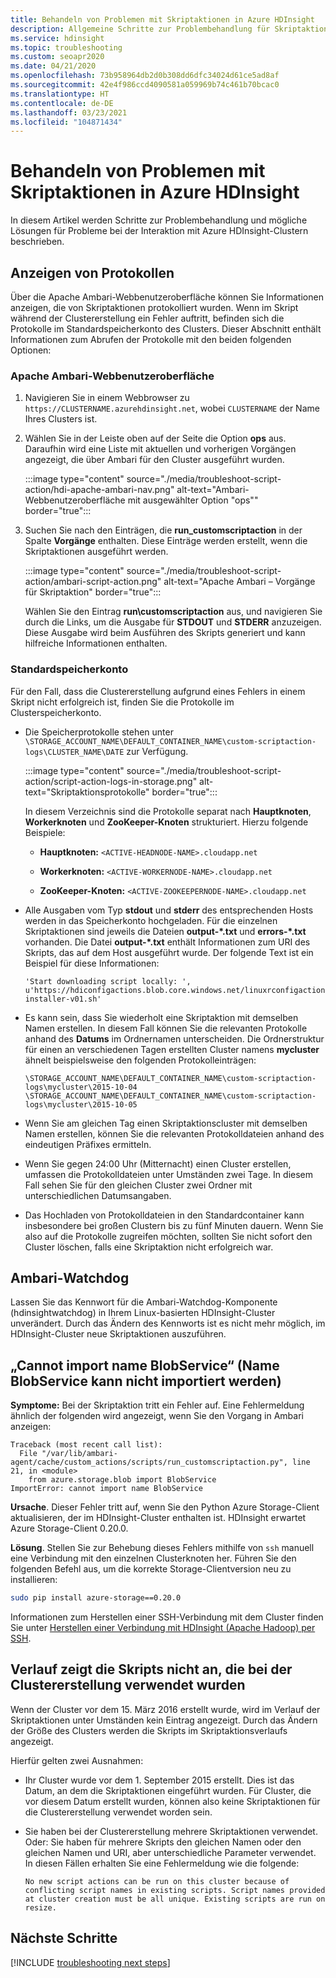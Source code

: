 ```yaml
---
title: Behandeln von Problemen mit Skriptaktionen in Azure HDInsight
description: Allgemeine Schritte zur Problembehandlung für Skriptaktionen in Azure HDInsight.
ms.service: hdinsight
ms.topic: troubleshooting
ms.custom: seoapr2020
ms.date: 04/21/2020
ms.openlocfilehash: 73b958964db2d0b308dd6dfc34024d61ce5ad8af
ms.sourcegitcommit: 42e4f986ccd4090581a059969b74c461b70bcac0
ms.translationtype: HT
ms.contentlocale: de-DE
ms.lasthandoff: 03/23/2021
ms.locfileid: "104871434"
---
```

# <a name="troubleshoot-script-actions-in-azure-hdinsight"></a>Behandeln von Problemen mit Skriptaktionen in Azure HDInsight

In diesem Artikel werden Schritte zur Problembehandlung und mögliche Lösungen für Probleme bei der Interaktion mit Azure HDInsight-Clustern beschrieben.

## <a name="viewing-logs"></a>Anzeigen von Protokollen

Über die Apache Ambari-Webbenutzeroberfläche können Sie Informationen anzeigen, die von Skriptaktionen protokolliert wurden. Wenn im Skript während der Clustererstellung ein Fehler auftritt, befinden sich die Protokolle im Standardspeicherkonto des Clusters. Dieser Abschnitt enthält Informationen zum Abrufen der Protokolle mit den beiden folgenden Optionen:

### <a name="apache-ambari-web-ui"></a>Apache Ambari-Webbenutzeroberfläche

1. Navigieren Sie in einem Webbrowser zu `https://CLUSTERNAME.azurehdinsight.net`, wobei `CLUSTERNAME` der Name Ihres Clusters ist.

1. Wählen Sie in der Leiste oben auf der Seite die Option **ops** aus. Daraufhin wird eine Liste mit aktuellen und vorherigen Vorgängen angezeigt, die über Ambari für den Cluster ausgeführt wurden.

    :::image type="content" source="./media/troubleshoot-script-action/hdi-apache-ambari-nav.png" alt-text="Ambari-Webbenutzeroberfläche mit ausgewählter Option &quot;ops&quot;" border="true":::

1. Suchen Sie nach den Einträgen, die **run\_customscriptaction** in der Spalte **Vorgänge** enthalten. Diese Einträge werden erstellt, wenn die Skriptaktionen ausgeführt werden.

    :::image type="content" source="./media/troubleshoot-script-action/ambari-script-action.png" alt-text="Apache Ambari – Vorgänge für Skriptaktion" border="true":::

    Wählen Sie den Eintrag **run\customscriptaction** aus, und navigieren Sie durch die Links, um die Ausgabe für **STDOUT** und **STDERR** anzuzeigen. Diese Ausgabe wird beim Ausführen des Skripts generiert und kann hilfreiche Informationen enthalten.

### <a name="default-storage-account"></a>Standardspeicherkonto

Für den Fall, dass die Clustererstellung aufgrund eines Fehlers in einem Skript nicht erfolgreich ist, finden Sie die Protokolle im Clusterspeicherkonto.

* Die Speicherprotokolle stehen unter `\STORAGE_ACCOUNT_NAME\DEFAULT_CONTAINER_NAME\custom-scriptaction-logs\CLUSTER_NAME\DATE` zur Verfügung.

    :::image type="content" source="./media/troubleshoot-script-action/script-action-logs-in-storage.png" alt-text="Skriptaktionsprotokolle" border="true":::

    In diesem Verzeichnis sind die Protokolle separat nach **Hauptknoten**, **Workerknoten** und **ZooKeeper-Knoten** strukturiert. Hierzu folgende Beispiele:

    * **Hauptknoten:** `<ACTIVE-HEADNODE-NAME>.cloudapp.net`

    * **Workerknoten:** `<ACTIVE-WORKERNODE-NAME>.cloudapp.net`

    * **ZooKeeper-Knoten:** `<ACTIVE-ZOOKEEPERNODE-NAME>.cloudapp.net`

* Alle Ausgaben vom Typ **stdout** und **stderr** des entsprechenden Hosts werden in das Speicherkonto hochgeladen. Für die einzelnen Skriptaktionen sind jeweils die Dateien **output-\*.txt** und **errors-\*.txt** vorhanden. Die Datei **output-*.txt** enthält Informationen zum URI des Skripts, das auf dem Host ausgeführt wurde. Der folgende Text ist ein Beispiel für diese Informationen:

    ```output
    'Start downloading script locally: ', u'https://hdiconfigactions.blob.core.windows.net/linuxrconfigactionv01/r-installer-v01.sh'
    ```

* Es kann sein, dass Sie wiederholt eine Skriptaktion mit demselben Namen erstellen. In diesem Fall können Sie die relevanten Protokolle anhand des **Datums** im Ordnernamen unterscheiden. Die Ordnerstruktur für einen an verschiedenen Tagen erstellten Cluster namens **mycluster** ähnelt beispielsweise den folgenden Protokolleinträgen:

    `\STORAGE_ACCOUNT_NAME\DEFAULT_CONTAINER_NAME\custom-scriptaction-logs\mycluster\2015-10-04` `\STORAGE_ACCOUNT_NAME\DEFAULT_CONTAINER_NAME\custom-scriptaction-logs\mycluster\2015-10-05`

* Wenn Sie am gleichen Tag einen Skriptaktionscluster mit demselben Namen erstellen, können Sie die relevanten Protokolldateien anhand des eindeutigen Präfixes ermitteln.

* Wenn Sie gegen 24:00 Uhr (Mitternacht) einen Cluster erstellen, umfassen die Protokolldateien unter Umständen zwei Tage. In diesem Fall sehen Sie für den gleichen Cluster zwei Ordner mit unterschiedlichen Datumsangaben.

* Das Hochladen von Protokolldateien in den Standardcontainer kann insbesondere bei großen Clustern bis zu fünf Minuten dauern. Wenn Sie also auf die Protokolle zugreifen möchten, sollten Sie nicht sofort den Cluster löschen, falls eine Skriptaktion nicht erfolgreich war.

## <a name="ambari-watchdog"></a>Ambari-Watchdog

Lassen Sie das Kennwort für die Ambari-Watchdog-Komponente (hdinsightwatchdog) in Ihrem Linux-basierten HDInsight-Cluster unverändert. Durch das Ändern des Kennworts ist es nicht mehr möglich, im HDInsight-Cluster neue Skriptaktionen auszuführen.

## <a name="cant-import-name-blobservice"></a>„Cannot import name BlobService“ (Name BlobService kann nicht importiert werden)

__Symptome:__ Bei der Skriptaktion tritt ein Fehler auf. Eine Fehlermeldung ähnlich der folgenden wird angezeigt, wenn Sie den Vorgang in Ambari anzeigen:

```
Traceback (most recent call list):
  File "/var/lib/ambari-agent/cache/custom_actions/scripts/run_customscriptaction.py", line 21, in <module>
    from azure.storage.blob import BlobService
ImportError: cannot import name BlobService
```

__Ursache__. Dieser Fehler tritt auf, wenn Sie den Python Azure Storage-Client aktualisieren, der im HDInsight-Cluster enthalten ist. HDInsight erwartet Azure Storage-Client 0.20.0.

__Lösung__. Stellen Sie zur Behebung dieses Fehlers mithilfe von `ssh` manuell eine Verbindung mit den einzelnen Clusterknoten her. Führen Sie den folgenden Befehl aus, um die korrekte Storage-Clientversion neu zu installieren:

```bash
sudo pip install azure-storage==0.20.0
```

Informationen zum Herstellen einer SSH-Verbindung mit dem Cluster finden Sie unter [Herstellen einer Verbindung mit HDInsight (Apache Hadoop) per SSH](hdinsight-hadoop-linux-use-ssh-unix.md).

## <a name="history-doesnt-show-the-scripts-used-during-cluster-creation"></a>Verlauf zeigt die Skripts nicht an, die bei der Clustererstellung verwendet wurden

Wenn der Cluster vor dem 15. März 2016 erstellt wurde, wird im Verlauf der Skriptaktionen unter Umständen kein Eintrag angezeigt. Durch das Ändern der Größe des Clusters werden die Skripts im Skriptaktionsverlaufs angezeigt.

Hierfür gelten zwei Ausnahmen:

* Ihr Cluster wurde vor dem 1. September 2015 erstellt. Dies ist das Datum, an dem die Skriptaktionen eingeführt wurden. Für Cluster, die vor diesem Datum erstellt wurden, können also keine Skriptaktionen für die Clustererstellung verwendet worden sein.

* Sie haben bei der Clustererstellung mehrere Skriptaktionen verwendet. Oder: Sie haben für mehrere Skripts den gleichen Namen oder den gleichen Namen und URI, aber unterschiedliche Parameter verwendet. In diesen Fällen erhalten Sie eine Fehlermeldung wie die folgende:

    ```
    No new script actions can be run on this cluster because of conflicting script names in existing scripts. Script names provided at cluster creation must be all unique. Existing scripts are run on resize.
    ```

## <a name="next-steps"></a>Nächste Schritte

[!INCLUDE [troubleshooting next steps](../../includes/hdinsight-troubleshooting-next-steps.md)]